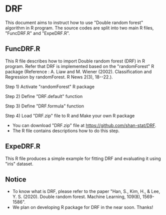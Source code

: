 # DRF
This document aims to instruct how to use "Double random forest" algorithm in R program. The source codes are split into two main R files, "FuncDRF.R" and "ExpeDRF.R".

## FuncDRF.R
This R file describes how to import Double random forest (DRF) in R program. Refer that DRF is implemented based on the "randomForest" R package (Reference : A. Liaw and M. Wiener (2002). Classification and Regression by randomForest. R News 2(3), 18--22.).

Step 1) Activate "randomForest" R package 

Step 2) Define "DRF.default" function

Step 3) Define "DRF.formula" function

Step 4) Load "DRF.zip" file to R and Make your own R package 
- You can download "DRF.zip" file at https://github.com/shan-stat/DRF.
- The R file contains descriptions how to do this step.

## ExpeDRF.R
This R file produces a simple example for fitting DRF and evaluating it using "iris" dataset.

## Notice
- To know what is DRF, please refer to the paper "Han, S., Kim, H., & Lee, Y. S. (2020). Double random forest. Machine Learning, 109(8), 1569-1586".
- We plan on developing R package for DRF in the near soon. Thanks!
